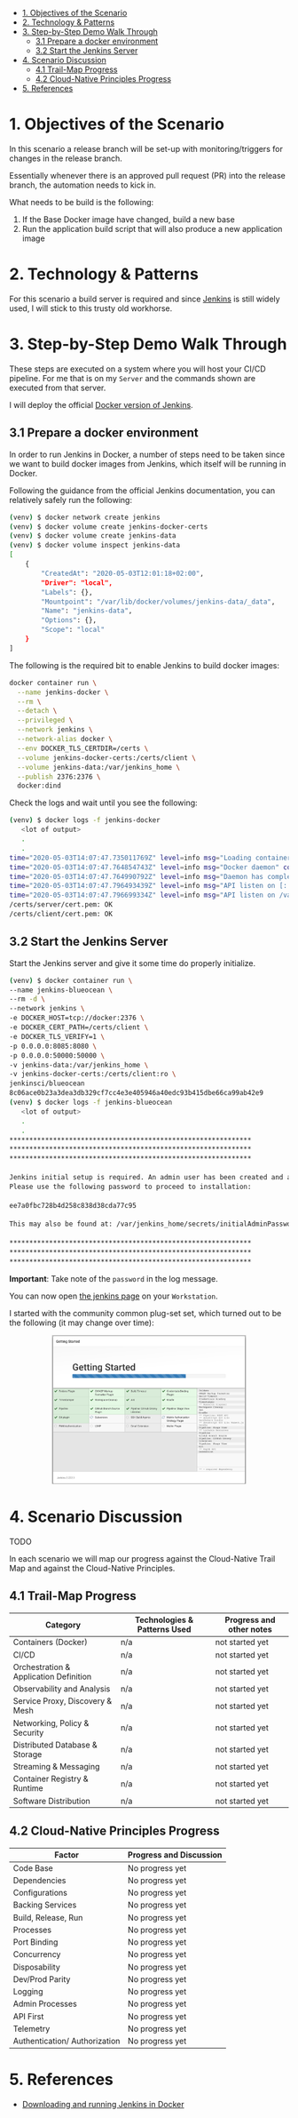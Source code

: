 
- [1. Objectives of the Scenario](#1-objectives-of-the-scenario)
- [2. Technology & Patterns](#2-technology--patterns)
- [3. Step-by-Step Demo Walk Through](#3-step-by-step-demo-walk-through)
  - [3.1 Prepare a docker environment](#31-prepare-a-docker-environment)
  - [3.2 Start the Jenkins Server](#32-start-the-jenkins-server)
- [4. Scenario Discussion](#4-scenario-discussion)
  - [4.1 Trail-Map Progress](#41-trail-map-progress)
  - [4.2 Cloud-Native Principles Progress](#42-cloud-native-principles-progress)
- [5. References](#5-references)

# 1. Objectives of the Scenario

In this scenario a release branch will be set-up with monitoring/triggers for changes in the release branch.

Essentially whenever there is an approved pull request (PR) into the release branch, the automation needs to kick in.

What needs to be build is the following:

1. If the Base Docker image have changed, build a new base
2. Run the application build script that will also produce a new application image

# 2. Technology & Patterns

For this scenario a build server is required and since [Jenkins](https://www.jenkins.io) is still widely used, I will stick to this trusty old workhorse.

# 3. Step-by-Step Demo Walk Through

These steps are executed on a system where you will host your CI/CD pipeline. For me that is on my `Server` and the commands shown are executed from that server.

I will deploy the official [Docker version of Jenkins](https://hub.docker.com/_/jenkins/).

## 3.1 Prepare a docker environment

In order to run Jenkins in Docker, a number of steps need to be taken since we want to build docker images from Jenkins, which itself will be running in Docker.

Following the guidance from the official Jenkins documentation, you can relatively safely run the following:

```bash
(venv) $ docker network create jenkins
(venv) $ docker volume create jenkins-docker-certs
(venv) $ docker volume create jenkins-data
(venv) $ docker volume inspect jenkins-data
[
    {
        "CreatedAt": "2020-05-03T12:01:18+02:00",
        "Driver": "local",
        "Labels": {},
        "Mountpoint": "/var/lib/docker/volumes/jenkins-data/_data",
        "Name": "jenkins-data",
        "Options": {},
        "Scope": "local"
    }
]
```

The following is the required bit to enable Jenkins to build docker images:

```bash
docker container run \
  --name jenkins-docker \
  --rm \
  --detach \
  --privileged \
  --network jenkins \
  --network-alias docker \
  --env DOCKER_TLS_CERTDIR=/certs \
  --volume jenkins-docker-certs:/certs/client \
  --volume jenkins-data:/var/jenkins_home \
  --publish 2376:2376 \
  docker:dind
```

Check the logs and wait until you see the following:

```bash
(venv) $ docker logs -f jenkins-docker
   <lot of output>
   .
   .
time="2020-05-03T14:07:47.735011769Z" level=info msg="Loading containers: done."
time="2020-05-03T14:07:47.764854743Z" level=info msg="Docker daemon" commit=afacb8b7f0 graphdriver(s)=overlay2 version=19.03.8
time="2020-05-03T14:07:47.764990792Z" level=info msg="Daemon has completed initialization"
time="2020-05-03T14:07:47.796493439Z" level=info msg="API listen on [::]:2376"
time="2020-05-03T14:07:47.796699334Z" level=info msg="API listen on /var/run/docker.sock"
/certs/server/cert.pem: OK
/certs/client/cert.pem: OK
```

## 3.2 Start the Jenkins Server

Start the Jenkins server and give it some time do properly initialize. 

```bash
(venv) $ docker container run \
--name jenkins-blueocean \
--rm -d \
--network jenkins \
-e DOCKER_HOST=tcp://docker:2376 \
-e DOCKER_CERT_PATH=/certs/client \
-e DOCKER_TLS_VERIFY=1 \
-p 0.0.0.0:8085:8080 \
-p 0.0.0.0:50000:50000 \
-v jenkins-data:/var/jenkins_home \
-v jenkins-docker-certs:/certs/client:ro \
jenkinsci/blueocean
8c06ace0b23a3dea3db329cf7cc4e3e405946a40edc93b415dbe66ca99ab42e9
(venv) $ docker logs -f jenkins-blueocean
   <lot of output>
   .
   .
*************************************************************
*************************************************************
*************************************************************

Jenkins initial setup is required. An admin user has been created and a password generated.
Please use the following password to proceed to installation:

ee7a0fbc728b4d258c838d38cda77c95

This may also be found at: /var/jenkins_home/secrets/initialAdminPassword

*************************************************************
*************************************************************
*************************************************************
```

__Important__: Take note of the `password` in the log message.

You can now open [the jenkins page](http://192.168.0.160:8085/) on your `Workstation`.

I started with the community common plug-set set, which turned out to be the following (it may change over time):

<center><a href="screenshot001.png"><img src="screenshot001.png" alt="Plugins" height="268" width="350"></a></center>

# 4. Scenario Discussion

TODO

In each scenario we will map our progress against the Cloud-Native Trail Map and against the Cloud-Native Principles.

## 4.1 Trail-Map Progress

| Category                               | Technologies & Patterns Used | Progress and other notes |
|----------------------------------------|------------------------------|--------------------------|
| Containers (Docker)                    | n/a                          | not started yet          |
| CI/CD                                  | n/a                          | not started yet          |
| Orchestration & Application Definition | n/a                          | not started yet          |
| Observability and Analysis             | n/a                          | not started yet          |
| Service Proxy, Discovery & Mesh        | n/a                          | not started yet          |
| Networking, Policy & Security          | n/a                          | not started yet          |
| Distributed Database & Storage         | n/a                          | not started yet          |
| Streaming & Messaging                  | n/a                          | not started yet          |
| Container Registry & Runtime           | n/a                          | not started yet          |
| Software Distribution                  | n/a                          | not started yet          |

## 4.2 Cloud-Native Principles Progress

| Factor                        | Progress and Discussion |
|-------------------------------|-------------------------|
| Code Base                     | No progress yet         |
| Dependencies                  | No progress yet         |
| Configurations                | No progress yet         |
| Backing Services              | No progress yet         |
| Build, Release, Run           | No progress yet         |
| Processes                     | No progress yet         |
| Port Binding                  | No progress yet         |
| Concurrency                   | No progress yet         |
| Disposability                 | No progress yet         |
| Dev/Prod Parity               | No progress yet         |
| Logging                       | No progress yet         |
| Admin Processes               | No progress yet         |
| API First                     | No progress yet         |
| Telemetry                     | No progress yet         |
| Authentication/ Authorization | No progress yet         |

# 5. References

* [Downloading and running Jenkins in Docker](https://www.jenkins.io/doc/book/installing/#downloading-and-running-jenkins-in-docker)

